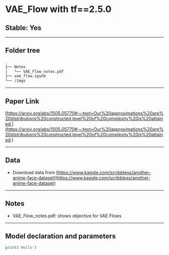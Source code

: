 # VAE_Flow with tf==2.5.0
## Stable: Yes

---

## Folder tree 
```bash
.
├── Notes
│   └── VAE_Flow_notes.pdf
├── vae_flow.ipynb
└── /imgs
```

---

## Paper Link
[https://arxiv.org/abs/1505.05770#:~:text=Our%20approximations%20are%20distributions%20constructed,level%20of%20complexity%20is%20attained.](https://arxiv.org/abs/1505.05770#:~:text=Our%20approximations%20are%20distributions%20constructed,level%20of%20complexity%20is%20attained.)

---

## Data
* Download data from [https://www.kaggle.com/scribbless/another-anime-face-dataset](https://www.kaggle.com/scribbless/another-anime-face-dataset)

---

## Notes
* VAE_Flow_notes.pdf: shows objective for VAE Flows

---

## Model declaration and parameters

```Python
print('Hello')
```
